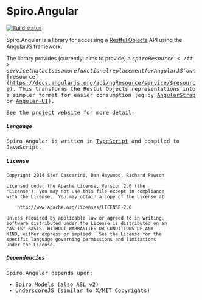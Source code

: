 Spiro.Angular
=============

[![Build status](https://ci.appveyor.com/api/projects/status/8d8pvxn0d6oxnpv0)](https://ci.appveyor.com/project/scascarini/spiro-angular)

Spiro.Angular is a library for accessing a [Restful Objects](http://restfulobjects.org) API using the [AngularJS](https://angularjs.org/) framework.  

The library provides (currently: aims to provide) a <tt>$spiroResource</tt> service that acts as a more functional replacement for AngularJS' own [$resource](https://docs.angularjs.org/api/ngResource/service/$resource).  This transforms the Restul Objects representations into a simpler format for easier consumption (eg by [AngularStrap](http://mgcrea.github.io/angular-strap/) or [Angular-UI](http://angular-ui.github.io/bootstrap/)).

See the [project website](http://spirolibraries.github.io/Spiro.Angular/) for more detail.

##### Language
Spiro.Angular is written in [TypeScript](http://www.typescriptlang.org/) and compiled to JavaScript.

##### License

    Copyright 2014 Stef Cascarini, Dan Haywood, Richard Pawson

    Licensed under the Apache License, Version 2.0 (the
    "License"); you may not use this file except in compliance
    with the License.  You may obtain a copy of the License at

        http://www.apache.org/licenses/LICENSE-2.0

    Unless required by applicable law or agreed to in writing,
    software distributed under the License is distributed on an
    "AS IS" BASIS, WITHOUT WARRANTIES OR CONDITIONS OF ANY
    KIND, either express or implied.  See the License for the
    specific language governing permissions and limitations
    under the License.

##### Dependencies
Spiro.Angular depends upon:
* [Spiro.Models](https://github.com/SpiroLibraries/Spiro.Models) (also ASL v2)
* [UnderscoreJS](http://underscorejs.org/) (similar to X/MIT Copyrights)

